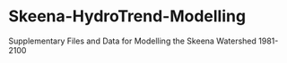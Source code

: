 # Skeena-HydroTrend-Modelling
Supplementary Files and Data for Modelling the Skeena Watershed 1981-2100 
